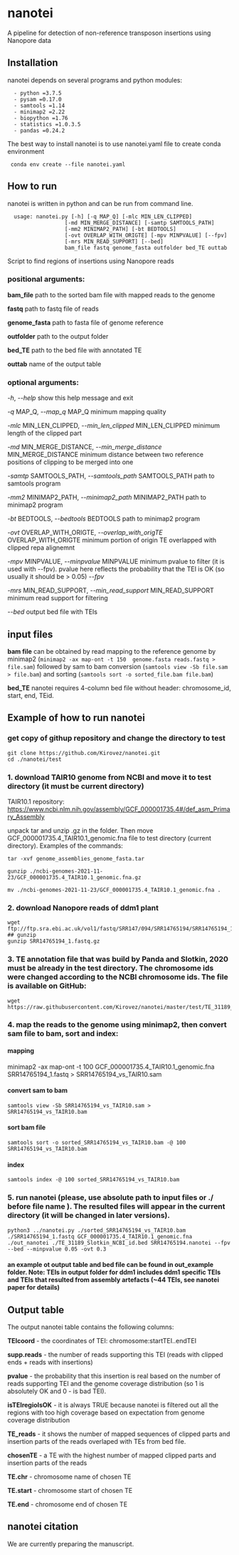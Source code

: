 # nanotei
A pipeline for detection of non-reference transposon insertions using Nanopore data

## Installation
nanotei depends on several programs and python modules:
```
  - python =3.7.5
  - pysam =0.17.0
  - samtools =1.14
  - minimap2 =2.22
  - biopython =1.76
  - statistics =1.0.3.5
  - pandas =0.24.2

``` 

The best way to install nanotei is to use nanotei.yaml file to create conda environment
```
 conda env create --file nanotei.yaml
```

## How to run
nanotei is written in python and can be run from command line.

```
  usage: nanotei.py [-h] [-q MAP_Q] [-mlc MIN_LEN_CLIPPED]
                  [-md MIN_MERGE_DISTANCE] [-samtp SAMTOOLS_PATH]
                  [-mm2 MINIMAP2_PATH] [-bt BEDTOOLS]
                  [-ovt OVERLAP_WITH_ORIGTE] [-mpv MINPVALUE] [--fpv]
                  [-mrs MIN_READ_SUPPORT] [--bed]
                  bam_file fastq genome_fasta outfolder bed_TE outtab

```

Script to find regions of insertions using Nanopore reads

### positional arguments:
  **bam_file**              path to the sorted bam file with mapped reads to the genome
  
  **fastq**                 path to fastq file of reads
  
  **genome_fasta**          path to fasta file of genome reference
  
  **outfolder**             path to the output folder
  
  **bed_TE**                path to the bed file with annotated TE
  
  **outtab**                name of the output table
  

### optional arguments:
  *-h*, *--help*            show this help message and exit
  
  *-q* MAP_Q, *--map_q* MAP_Q  minimum mapping quality
  
  *-mlc* MIN_LEN_CLIPPED, *--min_len_clipped* MIN_LEN_CLIPPED
                        minimum length of the clipped part
                        
  *-md* MIN_MERGE_DISTANCE, *--min_merge_distance* MIN_MERGE_DISTANCE
                        minimum distance between two reference positions of
                        clipping to be merged into one
                        
  *-samtp* SAMTOOLS_PATH, *--samtools_path* SAMTOOLS_PATH
                        path to samtools program
                        
  *-mm2* MINIMAP2_PATH, *--minimap2_path* MINIMAP2_PATH
                        path to minimap2 program
                        
  *-bt* BEDTOOLS, *--bedtools* BEDTOOLS
                        path to minimap2 program
                        
  *-ovt* OVERLAP_WITH_ORIGTE, *--overlap_with_origTE* OVERLAP_WITH_ORIGTE
                        minimum portion of origin TE overlapped with clipped
                        repa alignemnt
                        
  *-mpv* MINPVALUE, *--minpvalue* MINPVALUE
                        minimum pvalue to filter (it is used with --fpv). 
                        pvalue here reflects the probability that the TEI is OK (so usually it should be > 0.05) 
  *--fpv*                 
  
  *-mrs* MIN_READ_SUPPORT, *--min_read_support* MIN_READ_SUPPORT
                        minimum read support for filtering
                        
  *--bed*                 output bed file with TEIs
  
  ## input files
  
  **bam file** can be obtained by read mapping to the reference genome by minimap2 (`minimap2 -ax map-ont -t 150  genome.fasta reads.fastq > file.sam`) followed by sam to bam conversion (`samtools view -Sb file.sam > file.bam`) and sorting (`samtools sort -o sorted_file.bam file.bam`)
  
  **bed_TE** nanotei requires 4-column bed file without header: chromosome_id, start, end, TEid. 
  
  
## Example of how to run nanotei
### get copy of githup repository and change the directory to test
```
git clone https://github.com/Kirovez/nanotei.git
cd ./nanotei/test

```
### 1. download TAIR10 genome from NCBI and move it to test directory (it must be current directory)
TAIR10.1 repository: https://www.ncbi.nlm.nih.gov/assembly/GCF_000001735.4#/def_asm_Primary_Assembly

unpack tar and unzip .gz in the folder. Then move GCF_000001735.4_TAIR10.1_genomic.fna file to test directory (current directory). Examples of the commands:
    
```
tar -xvf genome_assemblies_genome_fasta.tar

gunzip ./ncbi-genomes-2021-11-23/GCF_000001735.4_TAIR10.1_genomic.fna.gz

mv ./ncbi-genomes-2021-11-23/GCF_000001735.4_TAIR10.1_genomic.fna .

```
        
### 2. download Nanopore reads of ddm1 plant

```
wget ftp://ftp.sra.ebi.ac.uk/vol1/fastq/SRR147/094/SRR14765194/SRR14765194_1.fastq.gz 
## gunzip
gunzip SRR14765194_1.fastq.gz

```
### 3. TE annotation file that was build by Panda and Slotkin, 2020 must be already in the test directory. The chromosome ids were changed according to the NCBI chromosome ids. The file is available on GitHub:
```
wget https://raw.githubusercontent.com/Kirovez/nanotei/master/test/TE_31189_Slotkin_NCBI_id.bed
```

### 4. map the reads to the genome using minimap2, then convert sam file to bam, sort and index:
#### mapping
minimap2 -ax map-ont -t 100 GCF_000001735.4_TAIR10.1_genomic.fna SRR14765194_1.fastq > SRR14765194_vs_TAIR10.sam
#### convert sam to bam

```
samtools view -Sb SRR14765194_vs_TAIR10.sam > SRR14765194_vs_TAIR10.bam 
```

#### sort bam file

``` 
samtools sort -o sorted_SRR14765194_vs_TAIR10.bam -@ 100 SRR14765194_vs_TAIR10.bam 
```
#### index
```
samtools index -@ 100 sorted_SRR14765194_vs_TAIR10.bam
```
### 5. run nanotei (please, use absolute path to input files or ./ before file name ). The resulted files will appear in the current directory (it will be changed in later versions).
```
python3 ../nanotei.py ./sorted_SRR14765194_vs_TAIR10.bam ./SRR14765194_1.fastq GCF_000001735.4_TAIR10.1_genomic.fna ./out_nanotei ./TE_31189_Slotkin_NCBI_id.bed SRR14765194.nanotei --fpv --bed --minpvalue 0.05 -ovt 0.3

```

#### an example ot output table and bed file can be found in out_example folder. Note: TEIs in output folder for ddm1 includes ddm1 specific TEIs and TEIs that resulted from assembly artefacts (~44 TEIs, see nanotei paper for details)  
  
  ## Output table
  The output nanotei table contains the following columns:
  
  **TEIcoord** - the coordinates of TEI: chromosome:startTEI..endTEI 
  
  **supp.reads** - the number of reads supporting this TEI (reads with clipped ends + reads with insertions)
  
  **pvalue** - the probability that this insertion is real based on the number of reads supporting TEI and the genome coverage distribution (so 1 is absolutely OK and 0 - is bad TEI).
  
  **isTEIregioIsOK** - it is always TRUE because nanotei is filtered out all the regions with too high coverage based on expectation from genome coverage distribution
  
  **TE_reads** - it shows the number of mapped sequences of clipped parts and insertion parts of the reads overlaped with TEs from bed file.
  
  **chosenTE** - a TE with the highest number of mapped clipped parts and insertion parts of the reads
  
  **TE.chr** - chromosome name of chosen TE
  
  **TE.start** - chromosome start of chosen TE
  
  **TE.end** - chromosome end of chosen TE
  
  ## nanotei citation
  
  We are currently preparing the manuscript.
  
